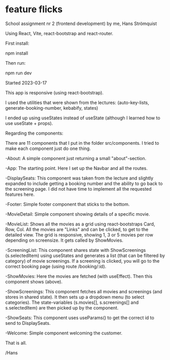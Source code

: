 # feature flicks

School assignment nr 2 (frontend development) by me, Hans Strömquist

Using React, Vite, react-bootstrap and react-router.

First install:

npm install

Then run:

npm run dev

Started 2023-03-17

This app is responsive (using react-bootstrap).

I used the utilities that were shown from the lectures:
(auto-key-lists, generate-booking-number, kebabify, states)

I ended up using useStates instead of useState (although I learned how to use useState + props).

Regarding the components:

There are 11 components that I put in the folder src/components.
I tried to make each component just do one thing.

-About:
 A simple component just returning a small "about"-section.

-App:
 The starting point. Here I set up the Navbar and all the routes.

-DisplaySeats:
 This component was taken from the lecture and slightly expanded to include
 getting a booking number and the ability to go back to the screening page.
 I did not have time to implement all the requested features here.

-Footer:
 Simple footer component that sticks to the bottom.

-MovieDetail:
 Simple component showing details of a specific movie.

-MovieList:
 Shows all the movies as a grid using react-bootstraps Card, Row, Col.
 All the movies are "Links" and can be clicked, to get to the detailed view.
 The grid is responsive, showing 1, 3 or 5 movies per row depending on screensize.
 It gets called by ShowMovies.

-ScreeningList:
 This component shares state with ShowScreenings (s.selectedItem) using useStates and
 generates a list (that can be filtered by category) of movie screenings. If a screening
 is clicked, you will go to the correct booking page (using route /booking/:id).

-ShowMovies:
 Here the movies are fetched (with useEffect). Then this component shows <MovieList/> (above).

-ShowScreenings:
 This component fetches all movies and screenings (and stores in shared state). It then sets up
 a dropdown menu (to select categories). The state-variables (s.movies[], s.screenings[] and s.selectedItem)
 are then picked up by the <ScreeningList/> component.

-ShowSeats:
 This component uses useParams() to get the correct id to send to DisplaySeats.

-Welcome:
 Simple component welcoming the customer.
  

That is all.

/Hans